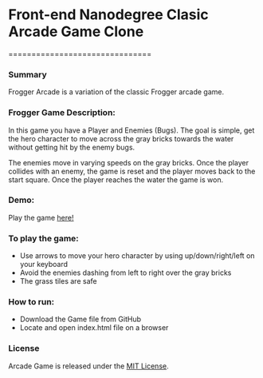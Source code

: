 # Front-end Nanodegree Clasic Arcade Game Clone
===============================

### Summary

Frogger Arcade is a variation of the classic Frogger arcade game.

### Frogger Game Description:

In this game you have a Player and Enemies (Bugs). The goal is simple, get the hero character to move across the gray bricks towards the water without getting hit by the enemy bugs.

The enemies move in varying speeds on the gray bricks. Once the player collides with an enemy, the game is reset and the player moves back to the start square. Once the player reaches the water the game is won.

### Demo:
Play the game [here!](https://chandimaw.github.io/frontend-nanodegree-arcade-game/)


### To play the game:

- Use arrows to move your hero character by using up/down/right/left on your keyboard
- Avoid the enemies dashing from left to right over the gray bricks
- The grass tiles are safe

### How to run:
- Download the Game file from GitHub
- Locate and open index.html file on a browser


### License

Arcade Game is released under the [MIT License](http://choosealicense.com/licenses/mit/).
